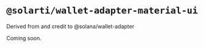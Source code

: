 # `@solarti/wallet-adapter-material-ui`

Derived from and credit to @solana/wallet-adapter

<!-- @TODO -->

Coming soon.